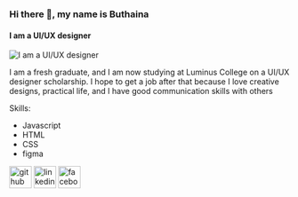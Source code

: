 
### Hi there 👋, my name is Buthaina 
#### I am a UI/UX  designer 
![I am a UI/UX  designer ](![image](https://user-images.githubusercontent.com/113937040/235497779-bc8ab10f-bc23-43a2-b5f6-dcd571e7063c.png))

I am a fresh graduate, and I am now studying at Luminus College on a UI/UX designer scholarship. I hope to get a job after that because I love creative designs, practical life, and I have good communication skills with others

Skills: 
* Javascript 
* HTML 
* CSS
* figma 


[<img src='https://cdn.jsdelivr.net/npm/simple-icons@3.0.1/icons/github.svg' alt='github' height='40'>](https://github.com/https://github.com/ButhainaAbuJado)  [<img src='https://cdn.jsdelivr.net/npm/simple-icons@3.0.1/icons/linkedin.svg' alt='linkedin' height='40'>](https://www.linkedin.com/in/https://www.linkedin.com/in/buthaina-abu-jado-7b058a261/)  [<img src='https://cdn.jsdelivr.net/npm/simple-icons@3.0.1/icons/facebook.svg' alt='facebook' height='40'>](https://www.facebook.com/https://www.facebook.com/buthaina.sufian?mibextid=ZbWKwL)  






